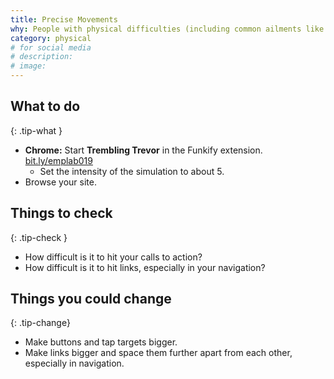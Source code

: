```yaml
---
title: Precise Movements
why: People with physical difficulties (including common ailments like arthritis, or hand injuries) have difficulty with precise movements.
category: physical
# for social media
# description:
# image:
---
```


## What to do
{: .tip-what }

- **Chrome:** Start **Trembling Trevor** in the Funkify extension. [bit.ly/emplab019](//bit.ly/emplab019)
  - Set the intensity of the simulation to about 5.
- Browse your site.


## Things to check
{: .tip-check }

- How difficult is it to hit your calls to action?
- How difficult is it to hit links, especially in your navigation?

## Things you could change
{: .tip-change}

- Make buttons and tap targets bigger.
- Make links bigger and space them further apart from each other, especially in navigation.
